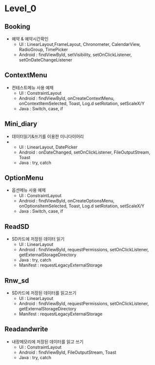 # Level_0

## Booking
- 예약 & 예약시간확인
  - UI : LinearLayout,FrameLayout, Chronometer, CalendarView, RadioGroup, TimePicker
  - Android : findViewById, setVisibility, setOnClickListener, setOnDateChangeListener


## ContextMenu
- 컨테스트메뉴 사용 예제
  - UI : ConstraintLayout
  - Android : findViewById, onCreateContextMenu, onContextItemSelected, Toast, Log.d
    setRotation, setScaleX/Y
  - Java : Switch, case, if

 
## Mini_diary
- 데이터읽기&쓰기를 이용한 미니다이어리
- - UI : LinearLayout, DatePicker
  - Android : onDateChanged, setOnClickListener, FileOutputStream, Toast
  - Java : try, catch

## OptionMenu
- 옵션메뉴 사용 예제
  - UI : ConstraintLayout
  - Android : findViewById, onCreateOptionsMenu, onOptionsItemSelected, Toast, Log.d
    setRotation, setScaleX/Y
  - Java : Switch, case, if

## ReadSD
- SD카드에 저장된 데이터 읽기
  - UI : LinearLayout
  - Android : findViewById, requestPermissions, setOnClickListener, getExternalStorageDirectory
  - Java : try, catch
  - Manifest : requestLegacyExternalStorage

## Rnw_sd
- SD카드에 저장된 데이터를 읽고쓰기
  - UI : LinearLayout
  - Android : findViewById, requestPermissions, setOnClickListener, getExternalStorageDirectory
  - Manifest : requestLegacyExternalStorage

## Readandwrite
- 내장메모리에 저장된 데이터를 읽고 쓰기
  - UI : ConstraintLayout
  - Android : findViewById, FileOutputStream, Toast
  - Java : try, catch
